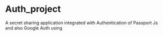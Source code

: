 # Auth_project
A secret sharing application integrated with Authentication of Passport Js and also Google Auth using 
